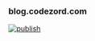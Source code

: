 ### blog.codezord.com

[![publish](https://github.com/parameshg/blog-codezord-com/actions/workflows/publish.yml/badge.svg?branch=master)](https://github.com/parameshg/blog-codezord-com/actions/workflows/publish.yml)